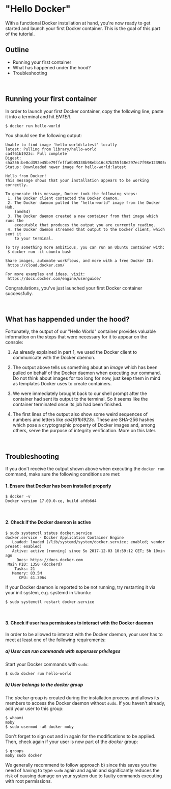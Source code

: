 # "Hello Docker"

With a functional Docker installation at hand, you're now ready to get started
and launch your first Docker container. This is the goal of this part of the tutorial.

## Outline

 - Running your first container
 - What has happened under the hood?
 - Troubleshooting

<br/>

## Running your first container

In order to launch your first Docker container, copy the following line, paste it into a terminal and hit _ENTER_.

```
$ docker run hello-world
```

You should see the following output:

```
Unable to find image 'hello-world:latest' locally
latest: Pulling from library/hello-world
ca4f61b1923c: Pull complete
Digest: sha256:be0cd392e45be79ffeffa6b05338b98ebb16c87b255f48e297ec7f98e123905c
Status: Downloaded newer image for hello-world:latest

Hello from Docker!
This message shows that your installation appears to be working correctly.

To generate this message, Docker took the following steps:
 1. The Docker client contacted the Docker daemon.
 2. The Docker daemon pulled the "hello-world" image from the Docker Hub.
    (amd64)
 3. The Docker daemon created a new container from that image which runs the
    executable that produces the output you are currently reading.
 4. The Docker daemon streamed that output to the Docker client, which sent it
    to your terminal.

To try something more ambitious, you can run an Ubuntu container with:
 $ docker run -it ubuntu bash

Share images, automate workflows, and more with a free Docker ID:
 https://cloud.docker.com/

For more examples and ideas, visit:
 https://docs.docker.com/engine/userguide/
```

Congratulations, you've just launched your first Docker container successfully.

<br/>

## What has happended under the hood?

Fortunately, the output of our "Hello World" container provides valuable information on the steps that were necessary for it to appear on the console:

 1. As already explained in part 1, we used the Docker client to communicate with the Docker daemon.

 2. The output above tells us something about an _image_ which has been pulled on behalf of the Docker daemon when executing our command. Do not think about images for too long for now, just keep them in mind as templates Docker uses to create containers.

 3. We were immediately brought back to our shell prompt after the container had sent its output to the terminal. So it seems like the container terminated once its job had been finished.  

 4. The first lines of the output also show some weird sequences of numbers and letters like _ca4f61b1923c_. These are SHA-256 hashes which pose a cryptographic property of Docker images and, among others, serve the purpose of integrity verification. More on this later.

<br/>

## Troubleshooting  

If you don't receive the output shown above when executing the `docker run` command, make sure the following conditions are met:

#### 1. Ensure that Docker has been installed properly

```
$ docker -v
Docker version 17.09.0-ce, build afdb6d4
```

<br/>

#### 2. Check if the Docker daemon is active

```
$ sudo systemctl status docker.service
docker.service - Docker Application Container Engine
   Loaded: loaded (/lib/systemd/system/docker.service; enabled; vendor preset: enabled)
   Active: active (running) since So 2017-12-03 10:59:12 CET; 5h 10min ago
     Docs: https://docs.docker.com
 Main PID: 1350 (dockerd)
    Tasks: 21
   Memory: 83.5M
      CPU: 41.396s
```

If your Docker daemon is reported to be not running, try restarting it via your init system, e.g. systemd in Ubuntu:

```
$ sudo systemctl restart docker.service
```

<br/>

#### 3. Check if user has permissions to interact with the Docker daemon

In order to be allowed to interact with the Docker daemon, your user has to meet at least one of the following requirements:

##### a) User can run commands with superuser privileges

Start your Docker commands with `sudo`:
```
$ sudo docker run hello-world
```

##### b) User belongs to the _docker_ group

The _docker_ group is created during the installation process and allows its members to access the Docker daemon without `sudo`. If you haven't already, add your user to this group:

```
$ whoami
moby
$ sudo usermod -aG docker moby
```
Don't forget to sign out and in again for the modifications to be applied. Then, check again if your user is now part of the _docker_ group:

```
$ groups
moby sudo docker
```  

We generally recommend to follow approach b) since this saves you the need of having to type `sudo` again and again and significantly reduces the risk of causing damage on your system due to faulty commands executing with root permissions.    
